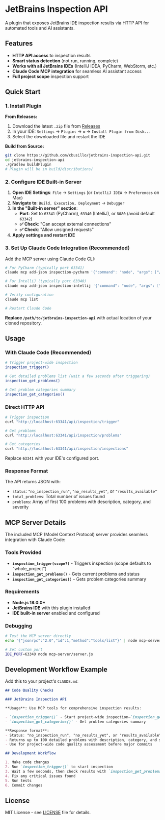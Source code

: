 # JetBrains Inspection API

A plugin that exposes JetBrains IDE inspection results via HTTP API for automated tools and AI assistants.

## Features

- **HTTP API access** to inspection results
- **Smart status detection** (not run, running, complete)
- **Works with all JetBrains IDEs** (IntelliJ IDEA, PyCharm, WebStorm, etc.)
- **Claude Code MCP integration** for seamless AI assistant access
- **Full project scope** inspection support

## Quick Start

### 1. Install Plugin
**From Releases:**
1. Download the latest `.zip` file from [Releases](https://github.com/cbusillo/jetbrains-inspection-api/releases)
2. In your IDE: `Settings` → `Plugins` → `⚙️` → `Install Plugin from Disk...`
3. Select the downloaded file and restart the IDE

**Build from Source:**
```bash
git clone https://github.com/cbusillo/jetbrains-inspection-api.git
cd jetbrains-inspection-api
./gradlew buildPlugin
# Plugin will be in build/distributions/
```

### 2. Configure IDE Built-in Server
1. **Open IDE Settings**: `File` → `Settings` (or `IntelliJ IDEA` → `Preferences` on Mac)
2. **Navigate to**: `Build, Execution, Deployment` → `Debugger`
3. **In the "Built-in server" section**:
   - **Port**: Set to `63341` (PyCharm), `63340` (IntelliJ), or `8080` (avoid default `63342`)
   - **✅ Check**: "Can accept external connections" 
   - **✅ Check**: "Allow unsigned requests"
4. **Apply settings and restart IDE**

### 3. Set Up Claude Code Integration (Recommended)

Add the MCP server using Claude Code CLI:

```bash
# For PyCharm (typically port 63341)
claude mcp add-json inspection-pycharm '{"command": "node", "args": ["/path/to/jetbrains-inspection-api/mcp-server/server.js"], "env": {"IDE_PORT": "63341"}}'

# For IntelliJ (typically port 63340)  
claude mcp add-json inspection-intellij '{"command": "node", "args": ["/path/to/jetbrains-inspection-api/mcp-server/server.js"], "env": {"IDE_PORT": "63340"}}'

# Verify configuration
claude mcp list

# Restart Claude Code
```

**Replace `/path/to/jetbrains-inspection-api`** with actual location of your cloned repository.

## Usage

### With Claude Code (Recommended)
```bash
# Trigger project-wide inspection
inspection_trigger()

# Get detailed problems list (wait a few seconds after triggering)
inspection_get_problems()

# Get problem categories summary
inspection_get_categories()
```

### Direct HTTP API
```bash
# Trigger inspection
curl "http://localhost:63341/api/inspection/trigger"

# Get problems
curl "http://localhost:63341/api/inspection/problems"

# Get categories  
curl "http://localhost:63341/api/inspection/inspections"
```

Replace `63341` with your IDE's configured port.

### Response Format
The API returns JSON with:
- `status`: `"no_inspection_run"`, `"no_results_yet"`, or `"results_available"`
- `total_problems`: Total number of issues found
- `problems`: Array of first 100 problems with description, category, and severity

## MCP Server Details

The included MCP (Model Context Protocol) server provides seamless integration with Claude Code:

### Tools Provided
- **`inspection_trigger(scope?)`** - Triggers inspection (scope defaults to "whole_project")
- **`inspection_get_problems()`** - Gets current problems and status
- **`inspection_get_categories()`** - Gets problem categories summary

### Requirements
- **Node.js 18.0.0+**
- **JetBrains IDE** with this plugin installed
- **IDE built-in server** enabled and configured

### Debugging
```bash
# Test the MCP server directly
echo '{"jsonrpc":"2.0","id":1,"method":"tools/list"}' | node mcp-server/server.js

# Set custom port
IDE_PORT=63340 node mcp-server/server.js
```

## Development Workflow Example

Add this to your project's `CLAUDE.md`:

```markdown
## Code Quality Checks

### JetBrains Inspection API

**Usage**: Use MCP tools for comprehensive inspection results:

- `inspection_trigger()` - Start project-wide inspection—`inspection_get_problems()` - Get a detailed problems list (wait a few seconds after triggering)
- `inspection_get_categories()` - Get problem categories summary

**Response format**: 
- Status: "no_inspection_run", "no_results_yet", or "results_available"
- Returns up to 100 detailed problems with description, category, and severity
- Use for project-wide code quality assessment before major commits

## Development Workflow

1. Make code changes
2. Run `inspection_trigger()` to start inspection
3. Wait a few seconds, then check results with `inspection_get_problems()`
4. Fix any critical issues found
5. Run tests
6. Commit changes
```

## License

MIT License - see [LICENSE](LICENSE) file for details.